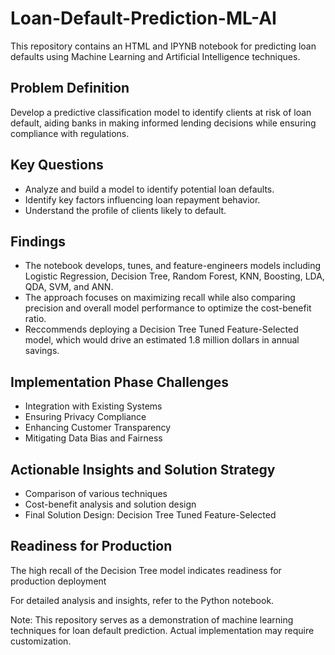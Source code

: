 # Loan-Default-Prediction-ML-AI

This repository contains an HTML and IPYNB notebook for predicting loan defaults using Machine Learning and Artificial Intelligence techniques.

## Problem Definition
Develop a predictive classification model to identify clients at risk of loan default, aiding banks in making informed lending decisions while ensuring compliance with regulations.

## Key Questions
- Analyze and build a model to identify potential loan defaults.
- Identify key factors influencing loan repayment behavior.
- Understand the profile of clients likely to default.

## Findings
- The notebook develops, tunes, and feature-engineers models including Logistic Regression, Decision Tree, Random Forest, KNN, Boosting, LDA, QDA, SVM, and ANN.
- The approach focuses on maximizing recall while also comparing precision and overall model performance to optimize the cost-benefit ratio.
- Reccommends deploying a Decision Tree Tuned Feature-Selected model, which would drive an estimated 1.8 million dollars in annual savings. 

## Implementation Phase Challenges
- Integration with Existing Systems
- Ensuring Privacy Compliance
- Enhancing Customer Transparency
- Mitigating Data Bias and Fairness

## Actionable Insights and Solution Strategy
- Comparison of various techniques
- Cost-benefit analysis and solution design
- Final Solution Design: Decision Tree Tuned Feature-Selected

## Readiness for Production
The high recall of the Decision Tree model indicates readiness for production deployment
  
For detailed analysis and insights, refer to the Python notebook.

Note: This repository serves as a demonstration of machine learning techniques for loan default prediction. Actual implementation may require customization.
